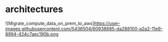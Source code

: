 # architectures

![Migrate_compute_data_on_prem_to_aws]https://user-images.githubusercontent.com/5436504/60938685-da288100-a2a2-11e9-8994-424c7aec190b.png
